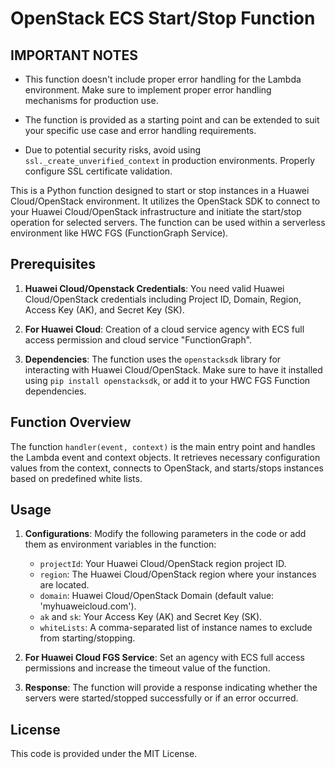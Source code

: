 # OpenStack ECS Start/Stop Function

## IMPORTANT NOTES

- This function doesn't include proper error handling for the Lambda environment. Make sure to implement proper error handling mechanisms for production use.

- The function is provided as a starting point and can be extended to suit your specific use case and error handling requirements.

- Due to potential security risks, avoid using `ssl._create_unverified_context` in production environments. Properly configure SSL certificate validation.

This is a Python function designed to start or stop instances in a Huawei Cloud/OpenStack environment. It utilizes the OpenStack SDK to connect to your Huawei Cloud/OpenStack infrastructure and initiate the start/stop operation for selected servers. The function can be used within a serverless environment like HWC FGS (FunctionGraph Service).

## Prerequisites

1. **Huawei Cloud/Openstack Credentials**: You need valid Huawei Cloud/OpenStack credentials including Project ID, Domain, Region, Access Key (AK), and Secret Key (SK).

2. **For Huawei Cloud**: Creation of a cloud service agency with ECS full access permission and cloud service "FunctionGraph".

3. **Dependencies**: The function uses the `openstacksdk` library for interacting with Huawei Cloud/OpenStack. Make sure to have it installed using `pip install openstacksdk`, or add it to your HWC FGS Function dependencies.

## Function Overview

The function `handler(event, context)` is the main entry point and handles the Lambda event and context objects. It retrieves necessary configuration values from the context, connects to OpenStack, and starts/stops instances based on predefined white lists.

## Usage

1. **Configurations**: Modify the following parameters in the code or add them as environment variables in the function:

   - `projectId`: Your Huawei Cloud/OpenStack region project ID.
   - `region`: The Huawei Cloud/OpenStack region where your instances are located.
   - `domain`: Huawei Cloud/OpenStack Domain (default value: 'myhuaweicloud.com').
   - `ak` and `sk`: Your Access Key (AK) and Secret Key (SK).
   - `whiteLists`: A comma-separated list of instance names to exclude from starting/stopping.

2. **For Huawei Cloud FGS Service**: Set an agency with ECS full access permissions and increase the timeout value of the function.

3. **Response**: The function will provide a response indicating whether the servers were started/stopped successfully or if an error occurred.


## License

This code is provided under the MIT License.
